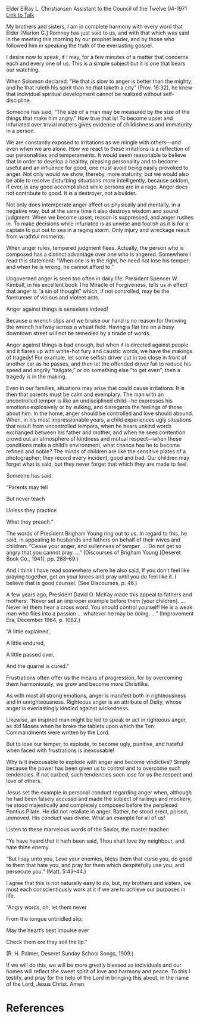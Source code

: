 Elder ElRay L. Christiansen
Assistant to the Council of the Twelve
04-1971
[Link to Talk](https://www.churchofjesuschrist.org/study/general-conference/1971/04/be-slow-to-anger?lang=eng)

My brothers and sisters, I am in complete harmony with every word that Elder [Marion G.] Romney has just said to us, and with that which was said in the meeting this morning by our prophet leader, and by those who followed him in speaking the truth of the everlasting gospel.

I desire now to speak, if I may, for a few minutes of a matter that concerns each and every one of us. This is a simple subject but it is one that bears our watching.

When Solomon declared: “He that is slow to anger is better than the mighty; and he that ruleth his spirit than he that taketh a city” (Prov. 16:32), he knew that individual spiritual development cannot be realized without self-discipline.

Someone has said, “The size of a man may be measured by the size of the things that make him angry.” How true that is! To become upset and infuriated over trivial matters gives evidence of childishness and immaturity in a person.

We are constantly exposed to irritations as we mingle with others—and even when we are alone. How we react to these irritations is a reflection of our personalities and temperaments. It would seem reasonable to believe that in order to develop a healthy, pleasing personality and to become useful and an influence for good, one must avoid being easily provoked to anger. Not only would we show, thereby, more maturity, but we would also be able to resolve disturbing situations more intelligently, because seldom, if ever, is any good accomplished while persons are in a rage. Anger does not contribute to good. It is a destroyer, not a builder.

Not only does intemperate anger affect us physically and mentally, in a negative way, but at the same time it also destroys wisdom and sound judgment. When we become upset, reason is suppressed, and anger rushes in. To make decisions while infuriated is as unwise and foolish as it is for a captain to put out to sea in a raging storm. Only injury and wreckage result from wrathful moments.

When anger rules, tempered judgment flees. Actually, the person who is composed has a distinct advantage over one who is angered. Somewhere I read this statement: “When one is in the right, he need not lose his temper; and when he is wrong, he cannot afford to.”

Ungoverned anger is seen too often in daily life. President Spencer W. Kimball, in his excellent book The Miracle of Forgiveness, tells us in effect that anger is “a sin of thought” which, if not controlled, may be the forerunner of vicious and violent acts.

Anger against things is senseless indeed!

Because a wrench slips and we bruise our hand is no reason for throwing the wrench halfway across a wheat field. Having a flat tire on a busy downtown street will not be remedied by a tirade of words.

Anger against things is bad enough, but when it is directed against people and it flares up with white-hot fury and caustic words, we have the makings of tragedy! For example, let some selfish driver cut in too close in front of another car as he passes, and then let the offended driver fail to reduce his speed and angrily “tailgate,” or do something else “to get even”; then a tragedy is in the making.

Even in our families, situations may arise that could cause irritations. It is then that parents must be calm and exemplary. The man with an uncontrolled temper is like an undisciplined child—he expresses his emotions explosively or by sulking, and disregards the feelings of those about him. In the home, anger should be controlled and love should abound. When, in his most impressionable years, a child experiences ugly situations that result from uncontrolled tempers, when he hears unkind words exchanged between his father and mother, and when he sees contention crowd out an atmosphere of kindness and mutual respect—when these conditions make a child’s environment, what chance has he to become refined and noble? The minds of children are like the sensitive plates of a photographer; they record every incident, good and bad. Our children may forget what is said, but they never forget that which they are made to feel.

Someone has said:





“Parents may tell

But never teach

Unless they practice

What they preach.”





The words of President Brigham Young ring out to us. In regard to this, he said, in appealing to husbands and fathers on behalf of their wives and children: “Cease your anger, and sullenness of temper. … Do not get so angry that you cannot pray. …” (Discourses of Brigham Young [Deseret Book Co., 1941], pp. 268–69.)

And I think I have read somewhere where he also said, If you don’t feel like praying together, get on your knees and pray until you do feel like it. I believe that is good counsel. (See Discourses, p. 46.)

A few years ago, President David O. McKay made this appeal to fathers and mothers: “Never set an improper example before them [your children]. … Never let them hear a cross word. You should control yourself! He is a weak man who flies into a passion … whatever he may be doing. …” (Improvement Era, December 1964, p. 1082.)





“A little explained,

A little endured,

A little passed over,

And the quarrel is cured.”





Frustrations often offer us the means of progression, for by overcoming them harmoniously, we grow and become more Christlike.

As with most all strong emotions, anger is manifest both in righteousness and in unrighteousness. Righteous anger is an attribute of Deity, whose anger is everlastingly kindled against wickedness.

Likewise, an inspired man might be led to speak or act in righteous anger, as did Moses when he broke the tablets upon which the Ten Commandments were written by the Lord.

But to lose our temper, to explode, to become ugly, punitive, and hateful when faced with frustrations is inexcusable!

Why is it inexcusable to explode with anger and become vindictive? Simply because the power has been given us to control and to overcome such tendencies. If not curbed, such tendencies soon lose for us the respect and love of others.

Jesus set the example in personal conduct regarding anger when, although he had been falsely accused and made the subject of railings and mockery, he stood majestically and completely composed before the perplexed Pontius Pilate. He did not retaliate in anger. Rather, he stood erect, poised, unmoved. His conduct was divine. What an example for all of us!

Listen to these marvelous words of the Savior, the master teacher:

“Ye have heard that it hath been said, Thou shalt love thy neighbour, and hate thine enemy.

“But I say unto you, Love your enemies, bless them that curse you, do good to them that hate you, and pray for them which despitefully use you, and persecute you.” (Matt. 5:43–44.)

I agree that this is not naturally easy to do, but, my brothers and sisters, we must each conscientiously work at it if we are to achieve our purposes in life.





“Angry words, oh, let them never

From the tongue unbridled slip;

May the heart’s best impulse ever

Check them ere they soil the lip.”





(R. H. Palmer, Deseret Sunday School Songs, 1909.)





If we will do this, we will be more greatly blessed as individuals and our homes will reflect the sweet spirit of love and harmony and peace. To this I testify, and pray for the help of the Lord in bringing this about, in the name of the Lord, Jesus Christ. Amen.

# References
